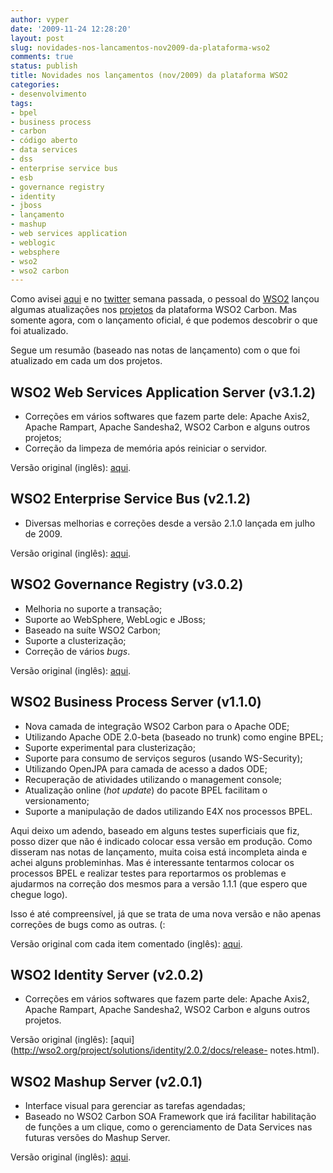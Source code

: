 ```yaml
---
author: vyper
date: '2009-11-24 12:28:20'
layout: post
slug: novidades-nos-lancamentos-nov2009-da-plataforma-wso2
comments: true
status: publish
title: Novidades nos lançamentos (nov/2009) da plataforma WSO2
categories:
- desenvolvimento
tags:
- bpel
- business process
- carbon
- código aberto
- data services
- dss
- enterprise service bus
- esb
- governance registry
- identity
- jboss
- lançamento
- mashup
- web services application
- weblogic
- websphere
- wso2
- wso2 carbon
---
```


Como avisei [aqui](http://www.mcorp.com.br/2009/11/wso2-e-a-quinta-feira-agitada-muitos-lancamentos/) e no [twitter](http://www.twitter.com/vyper)
semana passada, o pessoal do [WSO2](http://www.wso2.org) lançou algumas
atualizações nos [projetos](http://wso2.org/projects) da plataforma WSO2
Carbon. Mas somente agora, com o lançamento oficial, é que podemos descobrir o
que foi atualizado.

Segue um resumão (baseado nas notas de lançamento) com o que foi atualizado em
cada um dos projetos.

## WSO2 Web Services Application Server (v3.1.2)

  * Correções em vários softwares que fazem parte dele: Apache Axis2, Apache Rampart, Apache Sandesha2, WSO2 Carbon e alguns outros projetos;
  * Correção da limpeza de memória após reiniciar o servidor.

Versão original (inglês): [aqui](http://wso2.org/project/wsas/java/3.1.2/docs/release_notes.html).

## WSO2 Enterprise Service Bus (v2.1.2)

  * Diversas melhorias e correções desde a versão 2.1.0 lançada em julho de 2009.

Versão original (inglês): [aqui](http://wso2.org/project/esb/java/2.1.2/docs/release-notes.html).

## WSO2 Governance Registry (v3.0.2)

  * Melhoria no suporte a transação;
  * Suporte ao WebSphere, WebLogic e JBoss;
  * Baseado na suíte WSO2 Carbon;
  * Suporte a clusterização;
  * Correção de vários _bugs_.

Versão original (inglês): [aqui](http://wso2.org/project/registry/3.0.2/docs/release-notes.html).

## WSO2 Business Process Server (v1.1.0)

  * Nova camada de integração WSO2 Carbon para o Apache ODE;
  * Utilizando Apache ODE 2.0-beta (baseado no trunk) como engine BPEL;
  * Suporte experimental para clusterização;
  * Suporte para consumo de serviços seguros (usando WS-Security);
  * Utilizando OpenJPA para camada de acesso a dados ODE;
  * Recuperação de atividades utilizando o management console;
  * Atualização online (_hot update_) do pacote BPEL facilitam o versionamento;
  * Suporte a manipulação de dados utilizando E4X nos processos BPEL.

Aqui deixo um adendo, baseado em alguns testes superficiais que fiz, posso
dizer que não é indicado colocar essa versão em produção. Como disseram nas
notas de lançamento, muita coisa está incompleta ainda e achei alguns
probleminhas. Mas é interessante tentarmos colocar os processos BPEL e
realizar testes para reportarmos os problemas e ajudarmos na correção dos
mesmos para a versão 1.1.1 (que espero que chegue logo).

Isso é até compreensível, já que se trata de uma nova versão e não apenas
correções de bugs como as outras. (:

Versão original com cada item comentado (inglês): [aqui](http://wso2.org/project/bps/1.1.0/docs/release-note.html).

## WSO2 Identity Server (v2.0.2)

  * Correções em vários softwares que fazem parte dele: Apache Axis2, Apache Rampart, Apache Sandesha2, WSO2 Carbon e alguns outros projetos.

Versão original (inglês): [aqui](http://wso2.org/project/solutions/identity/2.0.2/docs/release-
notes.html).

## WSO2 Mashup Server (v2.0.1)

  * Interface visual para gerenciar as tarefas agendadas;
  * Baseado no WSO2 Carbon SOA Framework que irá facilitar habilitação de funções a um clique, como o gerenciamento de Data Services nas futuras versões do Mashup Server.

Versão original (inglês): [aqui](http://wso2.org/project/mashup/2.0.1/docs/release_notes.html).
